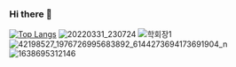 ### Hi there 👋
[![Top Langs](https://github-readme-stats.vercel.app/api/top-langs/?username=yhyoon1004)](https://github.com/깃허브아이디/github-readme-stats)
![20220331_230724](https://user-images.githubusercontent.com/79188190/161084940-068688f8-4d1d-4491-bc97-4f1fc424dbcc.jpg)
![학회장1](https://user-images.githubusercontent.com/79188190/161084965-d91d7029-70cc-43d5-8187-5c6d9d9c6156.jpg)
![42198527_1976726995683892_6144273694173691904_n](https://user-images.githubusercontent.com/79188190/161084972-2e9fcc44-4354-4b1e-abaf-e733d3dd0736.jpg)
![1638695312146](https://user-images.githubusercontent.com/79188190/161085018-f31f83d5-bb1f-4cc5-bec3-470420d0f064.jpg)

